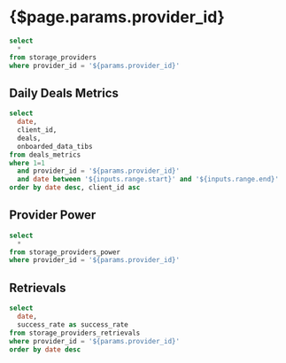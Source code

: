 # {$page.params.provider_id}

<DateRange
  name=range
  data={filtered_provider_metrics}
  dates=date
/>


```sql filtered_provider_info
select
  *
from storage_providers
where provider_id = '${params.provider_id}'
```
<Grid cols=4>

<BigValue
  data={filtered_provider_info}
  value=provider_name
  title="Name"
/>

<BigValue
  data={filtered_provider_info}
  value=total_deals
  title="Total Deals"
/>

<BigValue
  data={filtered_provider_info}
  value=total_active_deals
  title="Total Active Deals"
/>

<BigValue
  data={filtered_provider_info}
  value=total_data_uploaded_tibs
  title="Total Onboarded Data (TiBs)"
/>

<BigValue
  data={filtered_provider_info}
  value=unique_data_uploaded_tibs
  title="Unique Onboarded Data (TiBs)"
/>

<BigValue
  data={filtered_provider_info}
  value=unique_data_uploaded_ratio
  title="Unique Onboarded Data Ratio"
  fmt='#,##0.00%'
/>

<BigValue
  data={filtered_provider_info}
  value=data_uploaded_tibs_30d
  title="Onboarded Data (TiBs) last 30d"
/>

<BigValue
  data={filtered_provider_info}
  value=data_uploaded_tibs_6m
  title="Onboarded Data (TiBs) last 6m"
/>

<BigValue
  data={filtered_provider_info}
  value=data_uploaded_tibs_1y
  title="Onboarded Data (TiBs) last 1y"
/>

<BigValue
  data={filtered_provider_info}
  value=raw_power_pibs
  title="Raw Power (PiBs)"
/>

<BigValue
  data={filtered_provider_info}
  value=quality_adjusted_power_pibs
  title="Quality Adjusted Power (PiBs)"
/>

<BigValue
  data={filtered_provider_info}
  value=verified_data_power_pibs
  title="Verified Data Power (PiBs)"
/>

<BigValue
  data={filtered_provider_info}
  value=first_deal_at
  title="First Deal"
/>

<BigValue
  data={filtered_provider_info}
  value=last_deal_at
  title="Last Deal"
/>

<BigValue
  data={filtered_provider_info}
  value=country
  title="Country"
/>

<BigValue
  data={filtered_provider_info}
  value=is_reachable
  title="Is Reachable"
/>

<BigValue
  data={filtered_provider_info}
  value=filrep_uptime_average
  title="FilRepUptime Average"
/>

<BigValue
  data={filtered_provider_info}
  value=filrep_score
  title="FilRep Score"
/>

<BigValue
  data={filtered_provider_info}
  value=total_rewards_fil
/>

<BigValue
  data={filtered_provider_info}
  value=total_blocks_mined
/>

<BigValue
  data={filtered_provider_info}
  value=total_win_count
/>

<BigValue
  data={filtered_provider_info}
  value=fee_debt
/>

<BigValue
  data={filtered_provider_info}
  value=provider_collateral
/>

<BigValue
  data={filtered_provider_info}
  value=pre_commit_deposits
/>

<BigValue
  data={filtered_provider_info}
  value=locked_funds
/>

<BigValue
  data={filtered_provider_info}
  value=balance
/>

<BigValue
  data={filtered_provider_info}
  value=initial_pledge
/>

<BigValue
  data={filtered_provider_info}
  value=mean_spark_retrieval_success_rate
/>

<BigValue
  data={filtered_provider_info}
  value=stddev_spark_retrieval_success_rate
/>


</Grid>

## Daily Deals Metrics

```sql filtered_provider_metrics
select
  date,
  client_id,
  deals,
  onboarded_data_tibs
from deals_metrics
where 1=1
  and provider_id = '${params.provider_id}'
  and date between '${inputs.range.start}' and '${inputs.range.end}'
order by date desc, client_id asc
```

<BarChart
  data={filtered_provider_metrics}
  y=onboarded_data_tibs
  series=client_id
  title = "Onboarded Data (TiBs)"
/>

<DataTable
  data={filtered_provider_metrics}
  search=true
  rowShading=true
  rowLines=false
  rows=10
  downloadable=true
/>


## Provider Power

```sql provider_power
select
  *
from storage_providers_power
where provider_id = '${params.provider_id}'
```

<Grid cols=2>

<AreaChart
  data={provider_power}
  x=date
  y=raw_power_pibs
  title="Raw Power (PiBs)"
  emptySet=pass
  emptyMessage="No Power Data"
/>

<AreaChart
  data={provider_power}
  x=date
  y=quality_adjusted_power_pibs
  title="Quality Adjusted Power (PiBs)"
  emptySet=pass
  emptyMessage="No Power Data"
/>

</Grid>

## Retrievals

```sql provider_retrievals
select
  date,
  success_rate as success_rate
from storage_providers_retrievals
where provider_id = '${params.provider_id}'
order by date desc
```

<LineChart
  data={provider_retrievals}
  x=date
  y=success_rate
  title="Retrieval Success Rate (Spark)"
  emptySet=pass
  emptySetText="No Retrievals"
/>
